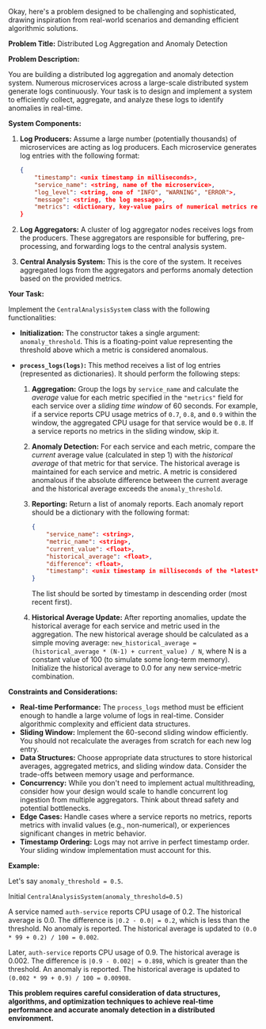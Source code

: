 Okay, here's a problem designed to be challenging and sophisticated, drawing inspiration from real-world scenarios and demanding efficient algorithmic solutions.

**Problem Title:** Distributed Log Aggregation and Anomaly Detection

**Problem Description:**

You are building a distributed log aggregation and anomaly detection system.  Numerous microservices across a large-scale distributed system generate logs continuously. Your task is to design and implement a system to efficiently collect, aggregate, and analyze these logs to identify anomalies in real-time.

**System Components:**

1.  **Log Producers:**  Assume a large number (potentially thousands) of microservices are acting as log producers. Each microservice generates log entries with the following format:

    ```json
    {
        "timestamp": <unix timestamp in milliseconds>,
        "service_name": <string, name of the microservice>,
        "log_level": <string, one of "INFO", "WARNING", "ERROR">,
        "message": <string, the log message>,
        "metrics": <dictionary, key-value pairs of numerical metrics relevant to the service.  e.g., {"cpu_usage": 0.75, "memory_usage": 0.60, "request_latency": 0.12}>
    }
    ```

2.  **Log Aggregators:** A cluster of log aggregator nodes receives logs from the producers. These aggregators are responsible for buffering, pre-processing, and forwarding logs to the central analysis system.

3.  **Central Analysis System:** This is the core of the system. It receives aggregated logs from the aggregators and performs anomaly detection based on the provided metrics.

**Your Task:**

Implement the `CentralAnalysisSystem` class with the following functionalities:

*   **Initialization:** The constructor takes a single argument: `anomaly_threshold`. This is a floating-point value representing the threshold above which a metric is considered anomalous.

*   **`process_logs(logs)`:** This method receives a list of log entries (represented as dictionaries).  It should perform the following steps:

    1.  **Aggregation:** Group the logs by `service_name` and calculate the *average* value for each metric specified in the `"metrics"` field for each service over a *sliding time window* of 60 seconds.  For example, if a service reports CPU usage metrics of `0.7`, `0.8`, and `0.9` within the window, the aggregated CPU usage for that service would be `0.8`.  If a service reports no metrics in the sliding window, skip it.

    2.  **Anomaly Detection:** For each service and each metric, compare the *current* average value (calculated in step 1) with the *historical average* of that metric for that service.  The historical average is maintained for each service and metric. A metric is considered anomalous if the absolute difference between the current average and the historical average exceeds the `anomaly_threshold`.

    3.  **Reporting:** Return a list of anomaly reports. Each anomaly report should be a dictionary with the following format:

        ```json
        {
            "service_name": <string>,
            "metric_name": <string>,
            "current_value": <float>,
            "historical_average": <float>,
            "difference": <float>,
            "timestamp": <unix timestamp in milliseconds of the *latest* log entry used to calculate the current value>
        }
        ```

        The list should be sorted by timestamp in descending order (most recent first).

    4.  **Historical Average Update:** After reporting anomalies, update the historical average for each service and metric used in the aggregation. The new historical average should be calculated as a simple moving average: `new_historical_average = (historical_average * (N-1) + current_value) / N`, where N is a constant value of 100 (to simulate some long-term memory). Initialize the historical average to 0.0 for any new service-metric combination.

**Constraints and Considerations:**

*   **Real-time Performance:** The `process_logs` method must be efficient enough to handle a large volume of logs in real-time.  Consider algorithmic complexity and efficient data structures.
*   **Sliding Window:** Implement the 60-second sliding window efficiently. You should not recalculate the averages from scratch for each new log entry.
*   **Data Structures:**  Choose appropriate data structures to store historical averages, aggregated metrics, and sliding window data.  Consider the trade-offs between memory usage and performance.
*   **Concurrency:** While you don't need to implement actual multithreading, consider how your design would scale to handle concurrent log ingestion from multiple aggregators.  Think about thread safety and potential bottlenecks.
*   **Edge Cases:** Handle cases where a service reports no metrics, reports metrics with invalid values (e.g., non-numerical), or experiences significant changes in metric behavior.
*   **Timestamp Ordering:**  Logs may not arrive in perfect timestamp order.  Your sliding window implementation must account for this.

**Example:**

Let's say `anomaly_threshold = 0.5`.

Initial `CentralAnalysisSystem(anomaly_threshold=0.5)`

A service named `auth-service` reports CPU usage of 0.2.  The historical average is 0.0.  The difference is `|0.2 - 0.0| = 0.2`, which is less than the threshold. No anomaly is reported.  The historical average is updated to `(0.0 * 99 + 0.2) / 100 = 0.002`.

Later, `auth-service` reports CPU usage of 0.9. The historical average is 0.002. The difference is `|0.9 - 0.002| = 0.898`, which is greater than the threshold. An anomaly is reported. The historical average is updated to `(0.002 * 99 + 0.9) / 100 = 0.00908`.

**This problem requires careful consideration of data structures, algorithms, and optimization techniques to achieve real-time performance and accurate anomaly detection in a distributed environment.**
